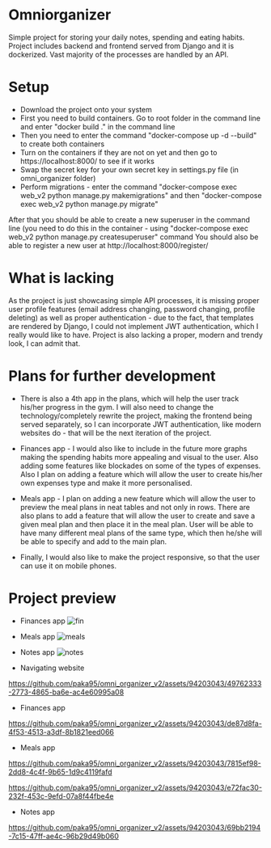 # Omniorganizer

Simple project for storing your daily notes, spending and eating habits. Project includes backend and frontend served from Django and it is dockerized. Vast majority of the processes are handled by an API. 

# Setup
* Download the project onto your system
* First you need to build containers. Go to root folder in the command line and enter "docker build ." in the command line
* Then you need to enter the command "docker-compose up -d --build" to create both containers
* Turn on the containers if they are not on yet and then go to https://localhost:8000/ to see if it works
* Swap the secret key for your own secret key in settings.py file (in omni_organizer folder)
* Perform migrations - enter the command "docker-compose exec web_v2 python manage.py makemigrations" and then "docker-compose exec web_v2 python manage.py migrate"


After that you should be able to create a new superuser in the command line (you need to do this in the container - using "docker-compose exec web_v2 python manage.py createsuperuser" command
You should also be able to register a new user at http://localhost:8000/register/

# What is lacking
As the project is just showcasing simple API processes, it is missing proper user profile features (email address changing, password changing, profile deleting) as well as proper authentication - due to the fact, that templates are rendered by Django, I could not implement JWT authentication, which I really would like to have. Project is also lacking a proper, modern and trendy look, I can admit that. 

# Plans for further development
* There is also a 4th app in the plans, which will help the user track his/her progress in the gym. I will also need to change the technology/completely rewrite the project, making the frontend being served separately, so I can incorporate JWT authentication, like modern websites do - that will be the next iteration of the project.

* Finances app - I would also like to include in the future more graphs making the spending habits more appealing and visual to the user. Also adding some features like blockades on some of the types of expenses. Also I plan on adding a feature which will allow the user to create his/her own expenses type and make it more personalised.

* Meals app - I plan on adding a new feature which will allow the user to preview the meal plans in neat tables and not only in rows. There are also plans to add a feature that will allow the user to create and save a given meal plan and then place it in the meal plan. User will be able to have many different meal plans of the same type, which then he/she will be able to specify and add to the main plan. 

* Finally, I would also like to make the project responsive, so that the user can use it on mobile phones. 


# Project preview

* Finances app
![fin](https://github.com/paka95/omni_organizer_v2/assets/94203043/f1e5990b-83b2-469d-ad49-31765b81c624)

* Meals app
![meals](https://github.com/paka95/omni_organizer_v2/assets/94203043/c7c14ebf-209a-422a-a649-9c86276cadd4)

* Notes app
![notes](https://github.com/paka95/omni_organizer_v2/assets/94203043/c96d29e3-36e4-4c87-9c32-82a1c33f6c3e)

* Navigating website

https://github.com/paka95/omni_organizer_v2/assets/94203043/49762333-2773-4865-ba6e-ac4e60995a08


* Finances app

https://github.com/paka95/omni_organizer_v2/assets/94203043/de87d8fa-4f53-4513-a3df-8b1821eed066


* Meals app

https://github.com/paka95/omni_organizer_v2/assets/94203043/7815ef98-2dd8-4c4f-9b65-1d9c4119fafd


https://github.com/paka95/omni_organizer_v2/assets/94203043/e72fac30-232f-453c-9efd-07a8f44fbe4e


* Notes app

https://github.com/paka95/omni_organizer_v2/assets/94203043/69bb2194-7c15-47ff-ae4c-96b29d49b060



